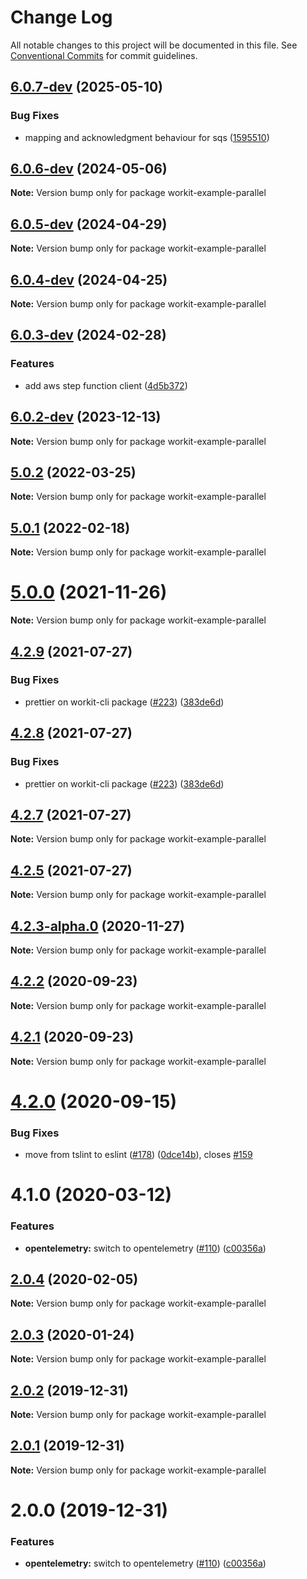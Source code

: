 # Change Log

All notable changes to this project will be documented in this file.
See [Conventional Commits](https://conventionalcommits.org) for commit guidelines.

## [6.0.7-dev](https://github.com/VilledeMontreal/workit/compare/v6.0.6-dev...v6.0.7-dev) (2025-05-10)


### Bug Fixes

* mapping and acknowledgment behaviour for sqs ([1595510](https://github.com/VilledeMontreal/workit/commit/15955109b3a13f03584c4767f755dd34bac55578))





## [6.0.6-dev](https://github.com/VilledeMontreal/workit/compare/v6.0.5-dev...v6.0.6-dev) (2024-05-06)

**Note:** Version bump only for package workit-example-parallel





## [6.0.5-dev](https://github.com/VilledeMontreal/workit/compare/v6.0.4-dev...v6.0.5-dev) (2024-04-29)

**Note:** Version bump only for package workit-example-parallel





## [6.0.4-dev](https://github.com/VilledeMontreal/workit/compare/v6.0.3-dev...v6.0.4-dev) (2024-04-25)

**Note:** Version bump only for package workit-example-parallel





## [6.0.3-dev](https://github.com/VilledeMontreal/workit/compare/v6.0.2-dev...v6.0.3-dev) (2024-02-28)


### Features

* add aws step function client ([4d5b372](https://github.com/VilledeMontreal/workit/commit/4d5b372b603713d4c1472c25a7aaf6bba3980c9d))





## [6.0.2-dev](https://github.com/VilledeMontreal/workit/compare/v6.0.0-dev...v6.0.2-dev) (2023-12-13)

**Note:** Version bump only for package workit-example-parallel





## [5.0.2](https://github.com/VilledeMontreal/workit/compare/v5.0.1...v5.0.2) (2022-03-25)

**Note:** Version bump only for package workit-example-parallel





## [5.0.1](https://github.com/VilledeMontreal/workit/compare/v5.0.0...v5.0.1) (2022-02-18)

**Note:** Version bump only for package workit-example-parallel





# [5.0.0](https://github.com/VilledeMontreal/workit/compare/v4.2.9...v5.0.0) (2021-11-26)

**Note:** Version bump only for package workit-example-parallel





## [4.2.9](https://github.com/VilledeMontreal/workit/compare/v4.2.5...v4.2.9) (2021-07-27)


### Bug Fixes

* prettier on workit-cli package ([#223](https://github.com/VilledeMontreal/workit/issues/223)) ([383de6d](https://github.com/VilledeMontreal/workit/commit/383de6d3890c43ca84cb54e8c20b2680447c7839))





## [4.2.8](https://github.com/VilledeMontreal/workit/compare/v4.2.5...v4.2.8) (2021-07-27)


### Bug Fixes

* prettier on workit-cli package ([#223](https://github.com/VilledeMontreal/workit/issues/223)) ([383de6d](https://github.com/VilledeMontreal/workit/commit/383de6d3890c43ca84cb54e8c20b2680447c7839))





## [4.2.7](https://github.com/VilledeMontreal/workit/compare/v4.2.5...v4.2.7) (2021-07-27)

**Note:** Version bump only for package workit-example-parallel





## [4.2.5](https://github.com/VilledeMontreal/workit/compare/v4.2.3-alpha.0...v4.2.5) (2021-07-27)

**Note:** Version bump only for package workit-example-parallel





## [4.2.3-alpha.0](https://github.com/VilledeMontreal/workit/compare/v4.2.2...v4.2.3-alpha.0) (2020-11-27)

**Note:** Version bump only for package workit-example-parallel





## [4.2.2](https://github.com/VilledeMontreal/workit/compare/v4.2.1...v4.2.2) (2020-09-23)

**Note:** Version bump only for package workit-example-parallel





## [4.2.1](https://github.com/VilledeMontreal/workit/compare/v4.2.0...v4.2.1) (2020-09-23)

**Note:** Version bump only for package workit-example-parallel





# [4.2.0](https://github.com/VilledeMontreal/workit/compare/v4.1.0...v4.2.0) (2020-09-15)


### Bug Fixes

* move from tslint to eslint ([#178](https://github.com/VilledeMontreal/workit/issues/178)) ([0dce14b](https://github.com/VilledeMontreal/workit/commit/0dce14b696649cdff886c3e7a0ffdbbd56b548d7)), closes [#159](https://github.com/VilledeMontreal/workit/issues/159)





# 4.1.0 (2020-03-12)


### Features

* **opentelemetry:** switch to opentelemetry ([#110](https://github.com/VilledeMontreal/workit/issues/110)) ([c00356a](https://github.com/VilledeMontreal/workit/commit/c00356aa4d792cfc310825d526f40f7eccb33844))





## [2.0.4](https://github.com/VilledeMontreal/workit/compare/workit-example-parallel@2.0.3...workit-example-parallel@2.0.4) (2020-02-05)

**Note:** Version bump only for package workit-example-parallel





## [2.0.3](https://github.com/VilledeMontreal/workit/compare/workit-example-parallel@2.0.2...workit-example-parallel@2.0.3) (2020-01-24)

**Note:** Version bump only for package workit-example-parallel





## [2.0.2](https://github.com/VilledeMontreal/workit/compare/workit-example-parallel@2.0.1...workit-example-parallel@2.0.2) (2019-12-31)

**Note:** Version bump only for package workit-example-parallel





## [2.0.1](https://github.com/VilledeMontreal/workit/compare/workit-example-parallel@2.0.0...workit-example-parallel@2.0.1) (2019-12-31)

**Note:** Version bump only for package workit-example-parallel





# 2.0.0 (2019-12-31)


### Features

* **opentelemetry:** switch to opentelemetry ([#110](https://github.com/VilledeMontreal/workit/issues/110)) ([c00356a](https://github.com/VilledeMontreal/workit/commit/c00356a))
